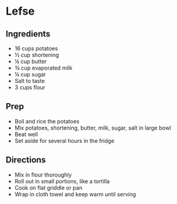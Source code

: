 # Lefse

## Ingredients

- 16 cups potatoes
- ½ cup shortening
- ¼ cup butter
- ¾ cup evaporated milk
- ¼ cup sugar
- Salt to taste
- 3 cups flour

## Prep

- Boil and rice the potatoes
- Mix potatoes, shortening, butter, milk, sugar, salt in large bowl
- Beat well
- Set aside for several hours in the fridge

## Directions

- Mix in flour thoroughly
- Roll out in small portions, like a tortilla
- Cook on flat griddle or pan
- Wrap in cloth towel and keep warm until serving
